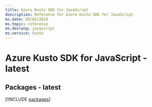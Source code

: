 ```yaml
---
title: Azure Kusto SDK for JavaScript
description: Reference for Azure Kusto SDK for JavaScript
ms.date: 05/02/2024
ms.topic: reference
ms.devlang: javascript
ms.service: kusto
---
```

# Azure Kusto SDK for JavaScript - latest
## Packages - latest
[!INCLUDE [packages](kusto-index.md)]